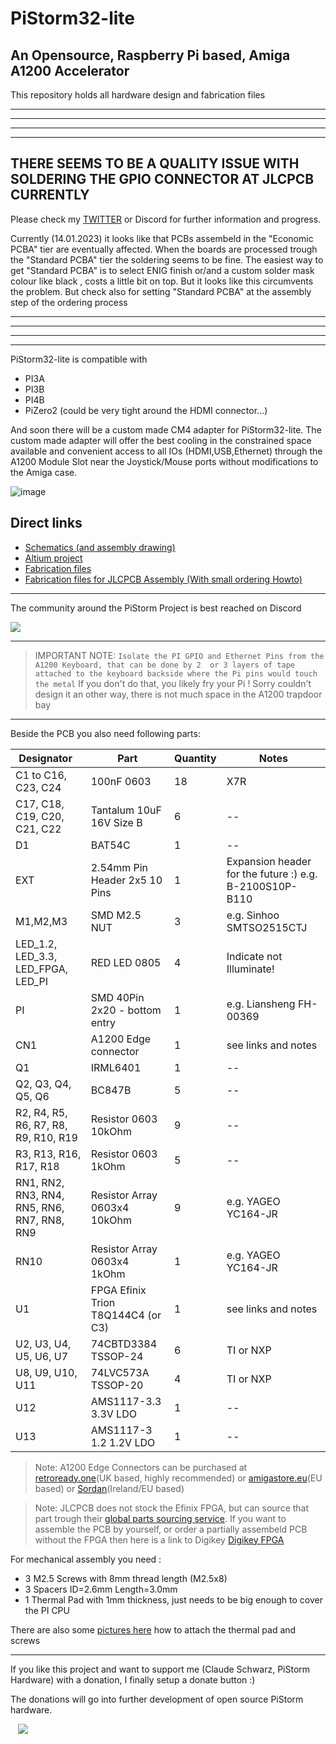 # PiStorm32-lite
## An Opensource, Raspberry Pi based, Amiga A1200 Accelerator

This repository holds all hardware design and fabrication files





---
---
---
---


## THERE SEEMS TO BE A QUALITY ISSUE WITH SOLDERING THE GPIO CONNECTOR AT JLCPCB CURRENTLY 
 Please check my [TWITTER](https://twitter.com/Claude1079/status/1612547758920966167?s=20&t=sBTKzZ2F7YMtYThFhheXvA)
 or Discord for further information and progress. 

Currently (14.01.2023) it looks like that PCBs assembeld in the "Economic PCBA" tier are eventually affected.
When the boards are processed trough the "Standard PCBA" tier the soldering seems to be fine.
The easiest way to get "Standard PCBA" is to select ENIG finish or/and a custom solder mask colour like black , costs a little bit on top. But it looks like this circumvents the problem.
But check also for setting "Standard PCBA" at the assembly step of the ordering process 

---
---
---
---







PiStorm32-lite is compatible with 
- PI3A
- PI3B
- PI4B
- PiZero2 (could be very tight around the HDMI connector...)

And soon there will be a custom made CM4 adapter for PiStorm32-lite.
The custom made adapter will offer the best cooling in the constrained space available and convenient access to all IOs (HDMI,USB,Ethernet)
through the A1200 Module Slot near the Joystick/Mouse ports without modifications to the Amiga case.


![image](https://user-images.githubusercontent.com/16537586/209653456-0dadc99d-8447-41e0-b1e9-c29c1a3ce5f9.png)

## Direct links
- [Schematics (and assembly drawing)](PDF/ps32_lite_rev_a_public_schematic.pdf)
- [Altium project](Altium/)
- [Fabrication files](Fabrication%20Files/)
- [Fabrication files for JLCPCB Assembly (With small ordering Howto)](JLCPCB/)

---

The community around the PiStorm Project is best reached on Discord

[![](https://dcbadge.vercel.app/api/server/vyHr6nQeGn)](https://discord.gg/vyHr6nQeGn)

---
> IMPORTANT NOTE: `Isolate the PI GPIO and Ethernet Pins from the A1200 Keyboard, that can be done by 2  or 3 layers of tape attached to the keyboard backside where the Pi pins would touch the metal`
If you don't do that, you likely fry your Pi ! Sorry couldn't design it an other way, there is not much space in the A1200 trapdoor bay 
---

Beside the PCB you also need following parts:

| Designator  | Part | Quantity | Notes
| ------ | ------ | ----- | ----- |
| C1 to C16, C23, C24 | 100nF 0603 | 18 | X7R 
| C17, C18, C19, C20, C21, C22 | Tantalum 10uF 16V Size B| 6 | --
| D1 | BAT54C | 1 | --
| EXT | 2.54mm Pin Header 2x5 10 Pins | 1 | Expansion header for the future :) e.g.  B-2100S10P-B110
| M1,M2,M3 | SMD M2.5 NUT | 3 | e.g. Sinhoo SMTSO2515CTJ
| LED_1.2, LED_3.3, LED_FPGA, LED_PI | RED LED 0805 | 4 | Indicate not Illuminate!
| PI | SMD 40Pin 2x20 - bottom entry | 1 | e.g. Liansheng FH-00369 
| CN1 | A1200 Edge connector | 1 | see links and notes
| Q1 | IRML6401 | 1 | --
| Q2, Q3, Q4, Q5, Q6 | BC847B | 5 | --
| R2, R4, R5, R6, R7, R8, R9, R10, R19 | Resistor 0603 10kOhm | 9 | --
| R3, R13, R16, R17, R18 | Resistor 0603 1kOhm | 5 | --
| RN1, RN2, RN3, RN4, RN5, RN6, RN7, RN8, RN9| Resistor Array 0603x4 10kOhm | 9 | e.g. YAGEO YC164-JR
| RN10 | Resistor Array 0603x4 1kOhm | 1 | e.g. YAGEO YC164-JR
| U1 | FPGA Efinix Trion T8Q144C4 (or C3) | 1 | see links and notes
| U2, U3, U4, U5, U6, U7 | 74CBTD3384 TSSOP-24 | 6 | TI or NXP
| U8, U9, U10, U11 | 74LVC573A TSSOP-20 | 4 | TI or NXP
| U12 | AMS1117-3.3 3.3V LDO | 1 | --
| U13 | AMS1117-3 1.2 1.2V LDO | 1 | --

> Note: A1200 Edge Connectors can be purchased at [retroready.one](https://retroready.one/products/amiga-1200-genuine-expansion-card-edge-connector-brand-new?_pos=1&_sid=b7b91e722&_ss=r)(UK based, highly recommended) or [amigastore.eu](https://amigastore.eu/en/738-amiga-1200-accelerator-connector-for-the-edge-expansion-port.html)(EU based) or [Sordan](https://sordan.ie/product/670/150-pin-90-degrees-amiga-1200-edge-expansion-card-connector/)(Ireland/EU based)

> Note: JLCPCB does not stock the Efinix FPGA, but can source that part trough their [global parts sourcing service](https://jlcpcb.com/help/article/60-How-to-use-JLCPCB-Global-Sourcing-Parts-Service). If you want to assemble the PCB by yourself, or order a partially assembeld PCB without the FPGA then here is a link to Digikey [Digikey FPGA](https://www.digikey.com/short/zh3ph422)

For mechanical assembly you need :

- 3 M2.5 Screws with 8mm thread length (M2.5x8)
- 3 Spacers ID=2.6mm Length=3.0mm 
- 1 Thermal Pad with 1mm thickness, just needs to be big enough to cover the PI CPU 

There are also some [pictures here](Pictures/) how to attach the thermal pad and screws

---

If you like this project and want to support me (Claude Schwarz, PiStorm Hardware) with a donation, I finally setup a donate button :)

The donations will go into further development of open source PiStorm hardware.

   [![](https://www.paypalobjects.com/en_US/i/btn/btn_donateCC_LG.gif)](https://www.paypal.com/cgi-bin/webscr?cmd=_s-xclick&hosted_button_id=JQC4M73U9KKPG)
